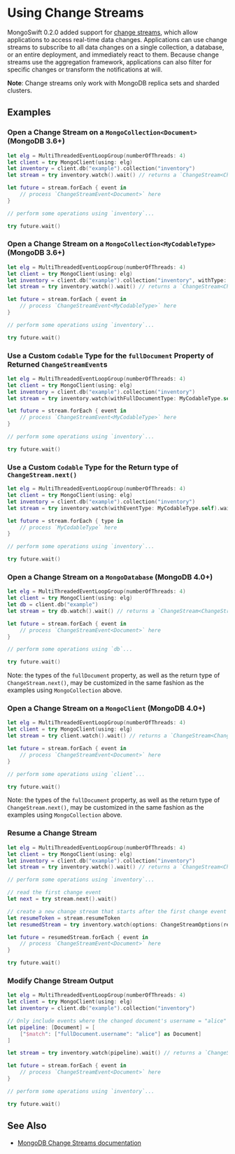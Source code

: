 # Using Change Streams

MongoSwift 0.2.0 added support for [change streams](https://docs.mongodb.com/manual/changeStreams/), which allow applications to access real-time data changes. Applications can use change streams to subscribe to all data changes on a single collection, a database, or an entire deployment, and immediately react to them. Because change streams use the aggregation framework, applications can also filter for specific changes or transform the notifications at will.

**Note**: Change streams only work with MongoDB replica sets and sharded clusters.

## Examples

### Open a Change Stream on a `MongoCollection<Document>` (MongoDB 3.6+)
```swift
let elg = MultiThreadedEventLoopGroup(numberOfThreads: 4)
let client = try MongoClient(using: elg)
let inventory = client.db("example").collection("inventory")
let stream = try inventory.watch().wait() // returns a `ChangeStream<ChangeStreamEvent<Document>>`

let future = stream.forEach { event in
    // process `ChangeStreamEvent<Document>` here
}

// perform some operations using `inventory`...

try future.wait()
```

### Open a Change Stream on a `MongoCollection<MyCodableType>` (MongoDB 3.6+)
```swift
let elg = MultiThreadedEventLoopGroup(numberOfThreads: 4)
let client = try MongoClient(using: elg)
let inventory = client.db("example").collection("inventory", withType: MyCodableType.self)
let stream = try inventory.watch().wait() // returns a `ChangeStream<ChangeStreamEvent<MyCodableType>>`

let future = stream.forEach { event in
    // process `ChangeStreamEvent<MyCodableType>` here
}

// perform some operations using `inventory`...

try future.wait()
```

### Use a Custom `Codable` Type for the `fullDocument` Property of Returned `ChangeStreamEvent`s
```swift
let elg = MultiThreadedEventLoopGroup(numberOfThreads: 4)
let client = try MongoClient(using: elg)
let inventory = client.db("example").collection("inventory")
let stream = try inventory.watch(withFullDocumentType: MyCodableType.self).wait() // returns a `ChangeStream<ChangeStreamEvent<MyCodableType>>`

let future = stream.forEach { event in
    // process `ChangeStreamEvent<MyCodableType>` here
}

// perform some operations using `inventory`...

try future.wait()
```

### Use a Custom `Codable` Type for the Return type of `ChangeStream.next()`
```swift
let elg = MultiThreadedEventLoopGroup(numberOfThreads: 4)
let client = try MongoClient(using: elg)
let inventory = client.db("example").collection("inventory")
let stream = try inventory.watch(withEventType: MyCodableType.self).wait() // returns a `ChangeStream<MyCodableType>`

let future = stream.forEach { type in
    // process `MyCodableType` here
}

// perform some operations using `inventory`...

try future.wait()
```

### Open a Change Stream on a `MongoDatabase` (MongoDB 4.0+)
```swift
let elg = MultiThreadedEventLoopGroup(numberOfThreads: 4)
let client = try MongoClient(using: elg)
let db = client.db("example")
let stream = try db.watch().wait() // returns a `ChangeStream<ChangeStreamEvent<Document>>`

let future = stream.forEach { event in
    // process `ChangeStreamEvent<Document>` here
}

// perform some operations using `db`...

try future.wait()
```

Note: the types of the `fullDocument` property, as well as the return type of `ChangeStream.next()`, may be customized in the same fashion as the examples using `MongoCollection` above.

### Open a Change Stream on a `MongoClient` (MongoDB 4.0+)
```swift
let elg = MultiThreadedEventLoopGroup(numberOfThreads: 4)
let client = try MongoClient(using: elg)
let stream = try client.watch().wait() // returns a `ChangeStream<ChangeStreamEvent<Document>>`

let future = stream.forEach { event in
    // process `ChangeStreamEvent<Document>` here
}

// perform some operations using `client`...

try future.wait()
```

Note: the types of the `fullDocument` property, as well as the return type of `ChangeStream.next()`, may be customized in the same fashion as the examples using `MongoCollection` above.

### Resume a Change Stream
```swift
let elg = MultiThreadedEventLoopGroup(numberOfThreads: 4)
let client = try MongoClient(using: elg)
let inventory = client.db("example").collection("inventory")
let stream = try inventory.watch().wait() // returns a `ChangeStream<ChangeStreamEvent<Document>>`

// perform some operations using `inventory`...

// read the first change event
let next = try stream.next().wait()

// create a new change stream that starts after the first change event
let resumeToken = stream.resumeToken
let resumedStream = try inventory.watch(options: ChangeStreamOptions(resumeAfter: resumeToken)).wait()

let future = resumedStream.forEach { event in
    // process `ChangeStreamEvent<Document>` here
}

try future.wait()
```

### Modify Change Stream Output
```swift
let elg = MultiThreadedEventLoopGroup(numberOfThreads: 4)
let client = try MongoClient(using: elg)
let inventory = client.db("example").collection("inventory")

// Only include events where the changed document's username = "alice"
let pipeline: [Document] = [
    ["$match": ["fullDocument.username": "alice"] as Document]
]

let stream = try inventory.watch(pipeline).wait() // returns a `ChangeStream<ChangeStreamEvent<Document>>`

let future = stream.forEach { event in
    // process `ChangeStreamEvent<Document>` here
}

// perform some operations using `inventory`...

try future.wait()
```

## See Also
- [MongoDB Change Streams documentation](https://docs.mongodb.com/manual/changeStreams/)